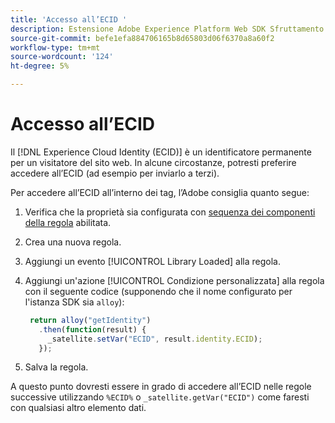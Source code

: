 ```yaml
---
title: 'Accesso all’ECID '
description: Estensione Adobe Experience Platform Web SDK Sfruttamento di ECID nei tag
source-git-commit: befe1efa884706165b8d65803d06f6370a8a60f2
workflow-type: tm+mt
source-wordcount: '124'
ht-degree: 5%

---
```



# Accesso all’ECID

Il [!DNL Experience Cloud Identity (ECID)] è un identificatore permanente per un visitatore del sito web. In alcune circostanze, potresti preferire accedere all’ECID (ad esempio per inviarlo a terzi).

Per accedere all’ECID all’interno dei tag, l’Adobe consiglia quanto segue:

1. Verifica che la proprietà sia configurata con [sequenza dei componenti della regola](../../tags/ui/managing-resources/rules.md#sequencing) abilitata.
1. Crea una nuova regola.
1. Aggiungi un evento [!UICONTROL Library Loaded] alla regola.
1. Aggiungi un&#39;azione [!UICONTROL Condizione personalizzata] alla regola con il seguente codice (supponendo che il nome configurato per l&#39;istanza SDK sia `alloy`):

   ```javascript
    return alloy("getIdentity")
      .then(function(result) {
        _satellite.setVar("ECID", result.identity.ECID);
      });
   ```

1. Salva la regola.

A questo punto dovresti essere in grado di accedere all’ECID nelle regole successive utilizzando `%ECID%` o `_satellite.getVar("ECID")` come faresti con qualsiasi altro elemento dati.
